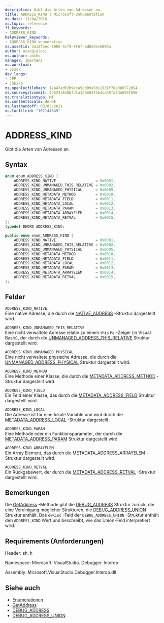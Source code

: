 ```yaml
---
description: Gibt die Arten von Adressen an.
title: ADDRESS_KIND | Microsoft-Dokumentation
ms.date: 11/04/2016
ms.topic: reference
f1_keywords:
- ADDRESS_KIND
helpviewer_keywords:
- ADDRESS_KIND enumeration
ms.assetid: 3a12fbec-7088-4cf9-8f6f-ad8ddec6009a
author: acangialosi
ms.author: anthc
manager: jmartens
ms.workload:
- vssdk
dev_langs:
- CPP
- CSharp
ms.openlocfilehash: 12a47edf2b9eca9cd99a5b11531f78e080572d54
ms.sourcegitcommit: 4b323a8a8bfd1a1a9e84f4b4ca88fa8da690f656
ms.translationtype: MT
ms.contentlocale: de-DE
ms.lasthandoff: 03/05/2021
ms.locfileid: "102144649"
---
```

# <a name="address_kind"></a>ADDRESS_KIND
Gibt die Arten von Adressen an.

## <a name="syntax"></a>Syntax

```cpp
enum enum_ADDRESS_KIND {
    ADDRESS_KIND_NATIVE                  = 0x0001,
    ADDRESS_KIND_UNMANAGED_THIS_RELATIVE = 0x0002,
    ADDRESS_KIND_UNMANAGED_PHYSICAL      = 0x0005,
    ADDRESS_KIND_METADATA_METHOD         = 0x0010,
    ADDRESS_KIND_METADATA_FIELD          = 0x0011,
    ADDRESS_KIND_METADATA_LOCAL          = 0x0012,
    ADDRESS_KIND_METADATA_PARAM          = 0x0013,
    ADDRESS_KIND_METADATA_ARRAYELEM      = 0x0014,
    ADDRESS_KIND_METADATA_RETVAL         = 0x0015,
};
typedef DWORD ADDRESS_KIND;
```

```csharp
public enum enum_ADDRESS_KIND {
    ADDRESS_KIND_NATIVE                  = 0x0001,
    ADDRESS_KIND_UNMANAGED_THIS_RELATIVE = 0x0002,
    ADDRESS_KIND_UNMANAGED_PHYSICAL      = 0x0005,
    ADDRESS_KIND_METADATA_METHOD         = 0x0010,
    ADDRESS_KIND_METADATA_FIELD          = 0x0011,
    ADDRESS_KIND_METADATA_LOCAL          = 0x0012,
    ADDRESS_KIND_METADATA_PARAM          = 0x0013,
    ADDRESS_KIND_METADATA_ARRAYELEM      = 0x0014,
    ADDRESS_KIND_METADATA_RETVAL         = 0x0015,
};
```

## <a name="fields"></a>Felder
`ADDRESS_KIND_NATIVE`\
Eine native Adresse, die durch die [NATIVE_ADDRESS](../../../extensibility/debugger/reference/native-address.md) -Struktur dargestellt wird.

`ADDRESS_KIND_UNMANAGED_THIS_RELATIVE`\
Eine nicht verwaltete Adresse relativ zu einem `this` `Me` -Zeiger (in Visual Basic), der durch die [UNMANAGED_ADDRESS_THIS_RELATIVE](../../../extensibility/debugger/reference/unmanaged-address-this-relative.md) Struktur dargestellt wird.

`ADDRESS_KIND_UNMANAGED_PHYSICAL`\
Eine nicht verwaltete physische Adresse, die durch die [UNMANAGED_ADDRESS_PHYSICAL](../../../extensibility/debugger/reference/unmanaged-address-physical.md) Struktur dargestellt wird.

`ADDRESS_KIND_METHOD`\
Eine Methode einer Klasse, die durch die [METADATA_ADDRESS_METHOD](../../../extensibility/debugger/reference/metadata-address-method.md) -Struktur dargestellt wird.

`ADDRESS_KIND_FIELD`\
Ein Feld einer Klasse, das durch die [METADATA_ADDRESS_FIELD](../../../extensibility/debugger/reference/metadata-address-field.md) Struktur dargestellt wird.

`ADDRESS_KIND_LOCAL`\
Die Adresse ist für eine lokale Variable und wird durch die [METADATA_ADDRESS_LOCAL](../../../extensibility/debugger/reference/metadata-address-local.md) -Struktur dargestellt.

`ADDRESS_KIND_PARAM`\
Eine Methode oder ein Funktionsparameter, der durch die [METADATA_ADDRESS_PARAM](../../../extensibility/debugger/reference/metadata-address-param.md) Struktur dargestellt wird.

`ADDRESS_KIND_ARRAYELEM`\
Ein Array Element, das durch die [METADATA_ADDRESS_ARRAYELEM](../../../extensibility/debugger/reference/metadata-address-arrayelem.md) -Struktur dargestellt wird.

`ADDRESS_KIND_RETVAL`\
Ein Rückgabewert, der durch die [METADATA_ADDRESS_RETVAL](../../../extensibility/debugger/reference/metadata-address-retval.md) -Struktur dargestellt wird.

## <a name="remarks"></a>Bemerkungen
Die [GetAddress](../../../extensibility/debugger/reference/idebugaddress-getaddress.md) -Methode gibt die [DEBUG_ADDRESS](../../../extensibility/debugger/reference/debug-address.md) Struktur zurück, die eine Vereinigung möglicher Strukturen, die [DEBUG_ADDRESS_UNION](../../../extensibility/debugger/reference/debug-address-union.md) Struktur enthält. Das `dwKind` -Feld der `DEBUG_ADDRESS_UNION` -Struktur enthält den `ADDRESS_KIND` Wert und beschreibt, wie das Union-Feld interpretiert wird.

## <a name="requirements"></a>Requirements (Anforderungen)
Header: sh. h

Namespace: Microsoft. VisualStudio. Debugger. Interop

Assembly: Microsoft.VisualStudio.Debugger.Interop.dll

## <a name="see-also"></a>Siehe auch
- [Enumerationen](../../../extensibility/debugger/reference/enumerations-visual-studio-debugging.md)
- [GetAddress](../../../extensibility/debugger/reference/idebugaddress-getaddress.md)
- [DEBUG_ADDRESS](../../../extensibility/debugger/reference/debug-address.md)
- [DEBUG_ADDRESS_UNION](../../../extensibility/debugger/reference/debug-address-union.md)
